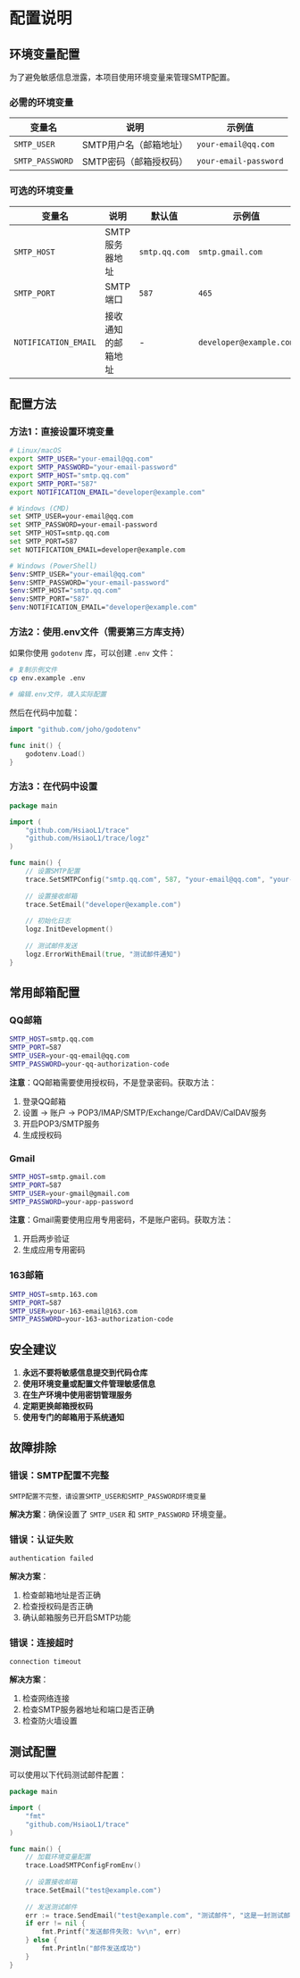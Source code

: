 # 配置说明

## 环境变量配置

为了避免敏感信息泄露，本项目使用环境变量来管理SMTP配置。

### 必需的环境变量

| 变量名 | 说明 | 示例值 |
|--------|------|--------|
| `SMTP_USER` | SMTP用户名（邮箱地址） | `your-email@qq.com` |
| `SMTP_PASSWORD` | SMTP密码（邮箱授权码） | `your-email-password` |

### 可选的环境变量

| 变量名 | 说明 | 默认值 | 示例值 |
|--------|------|--------|--------|
| `SMTP_HOST` | SMTP服务器地址 | `smtp.qq.com` | `smtp.gmail.com` |
| `SMTP_PORT` | SMTP端口 | `587` | `465` |
| `NOTIFICATION_EMAIL` | 接收通知的邮箱地址 | - | `developer@example.com` |

## 配置方法

### 方法1：直接设置环境变量

```bash
# Linux/macOS
export SMTP_USER="your-email@qq.com"
export SMTP_PASSWORD="your-email-password"
export SMTP_HOST="smtp.qq.com"
export SMTP_PORT="587"
export NOTIFICATION_EMAIL="developer@example.com"

# Windows (CMD)
set SMTP_USER=your-email@qq.com
set SMTP_PASSWORD=your-email-password
set SMTP_HOST=smtp.qq.com
set SMTP_PORT=587
set NOTIFICATION_EMAIL=developer@example.com

# Windows (PowerShell)
$env:SMTP_USER="your-email@qq.com"
$env:SMTP_PASSWORD="your-email-password"
$env:SMTP_HOST="smtp.qq.com"
$env:SMTP_PORT="587"
$env:NOTIFICATION_EMAIL="developer@example.com"
```

### 方法2：使用.env文件（需要第三方库支持）

如果你使用 `godotenv` 库，可以创建 `.env` 文件：

```bash
# 复制示例文件
cp env.example .env

# 编辑.env文件，填入实际配置
```

然后在代码中加载：

```go
import "github.com/joho/godotenv"

func init() {
    godotenv.Load()
}
```

### 方法3：在代码中设置

```go
package main

import (
    "github.com/HsiaoL1/trace"
    "github.com/HsiaoL1/trace/logz"
)

func main() {
    // 设置SMTP配置
    trace.SetSMTPConfig("smtp.qq.com", 587, "your-email@qq.com", "your-password")
    
    // 设置接收邮箱
    trace.SetEmail("developer@example.com")
    
    // 初始化日志
    logz.InitDevelopment()
    
    // 测试邮件发送
    logz.ErrorWithEmail(true, "测试邮件通知")
}
```

## 常用邮箱配置

### QQ邮箱

```bash
SMTP_HOST=smtp.qq.com
SMTP_PORT=587
SMTP_USER=your-qq-email@qq.com
SMTP_PASSWORD=your-qq-authorization-code
```

**注意**：QQ邮箱需要使用授权码，不是登录密码。获取方法：
1. 登录QQ邮箱
2. 设置 → 账户 → POP3/IMAP/SMTP/Exchange/CardDAV/CalDAV服务
3. 开启POP3/SMTP服务
4. 生成授权码

### Gmail

```bash
SMTP_HOST=smtp.gmail.com
SMTP_PORT=587
SMTP_USER=your-gmail@gmail.com
SMTP_PASSWORD=your-app-password
```

**注意**：Gmail需要使用应用专用密码，不是账户密码。获取方法：
1. 开启两步验证
2. 生成应用专用密码

### 163邮箱

```bash
SMTP_HOST=smtp.163.com
SMTP_PORT=587
SMTP_USER=your-163-email@163.com
SMTP_PASSWORD=your-163-authorization-code
```

## 安全建议

1. **永远不要将敏感信息提交到代码仓库**
2. **使用环境变量或配置文件管理敏感信息**
3. **在生产环境中使用密钥管理服务**
4. **定期更换邮箱授权码**
5. **使用专门的邮箱用于系统通知**

## 故障排除

### 错误：SMTP配置不完整

```
SMTP配置不完整，请设置SMTP_USER和SMTP_PASSWORD环境变量
```

**解决方案**：确保设置了 `SMTP_USER` 和 `SMTP_PASSWORD` 环境变量。

### 错误：认证失败

```
authentication failed
```

**解决方案**：
1. 检查邮箱地址是否正确
2. 检查授权码是否正确
3. 确认邮箱服务已开启SMTP功能

### 错误：连接超时

```
connection timeout
```

**解决方案**：
1. 检查网络连接
2. 检查SMTP服务器地址和端口是否正确
3. 检查防火墙设置

## 测试配置

可以使用以下代码测试邮件配置：

```go
package main

import (
    "fmt"
    "github.com/HsiaoL1/trace"
)

func main() {
    // 加载环境变量配置
    trace.LoadSMTPConfigFromEnv()
    
    // 设置接收邮箱
    trace.SetEmail("test@example.com")
    
    // 发送测试邮件
    err := trace.SendEmail("test@example.com", "测试邮件", "这是一封测试邮件")
    if err != nil {
        fmt.Printf("发送邮件失败: %v\n", err)
    } else {
        fmt.Println("邮件发送成功")
    }
}
``` 